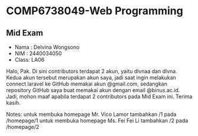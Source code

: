# COMP6738049-Web Programming
## Mid Exam
- Nama : Delvina Wongsono
- NIM  : 2440034050
- Class: LA06

Halo, Pak. Di sini contributors terdapat 2 akun, yaitu dlvnaa dan dlvna. Kedua akun tersebut merupakan akun saya, jadi saat ingin melakukan connect laravel ke GitHub memakai akun @gmail.com, sedangkan repository GitHub saya buat memakai akun dengan email @binus.ac.id. Jadi, mohon maaf apabila terdapat 2 contributors pada Mid Exam ini. Terima kasih.

Notes:
untuk membuka homepage Mr. Vico Lamor tambahkan /1 pada /homepage/1
untuk membuka homepage Ms. Fei Fei Li tambahkan /2 pada /homepage/2

